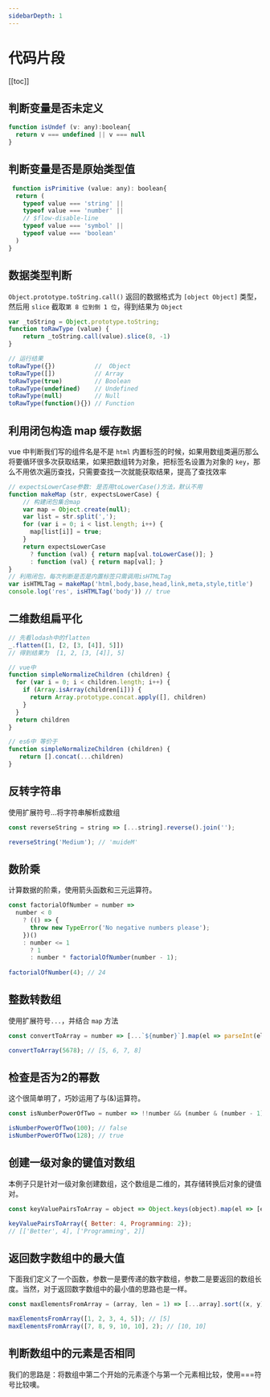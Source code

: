 ```yaml
---
sidebarDepth: 1
---
```


# 代码片段
[[toc]]

## 判断变量是否未定义
```js
function isUndef (v: any):boolean{
  return v === undefined || v === null
}
```

## 判断变量是否是原始类型值
```js
 function isPrimitive (value: any): boolean{
  return (
    typeof value === 'string' ||
    typeof value === 'number' ||
    // $flow-disable-line
    typeof value === 'symbol' ||
    typeof value === 'boolean'
  )
}
```

## 数据类型判断
`Object.prototype.toString.call()` 返回的数据格式为 `[object Object]` 类型，然后用 `slice` 截取`第 8 位到倒 1 位`，得到结果为 `Object`
```js
var _toString = Object.prototype.toString;
function toRawType (value) {
    return _toString.call(value).slice(8, -1)
}

// 运行结果
toRawType({})           //  Object 
toRawType([])           // Array    
toRawType(true)         // Boolean
toRawType(undefined)    // Undefined
toRawType(null)         // Null
toRawType(function(){}) // Function
```

## 利用闭包构造 map 缓存数据
vue 中判断我们写的组件名是不是 `html` 内置标签的时候，如果用数组类遍历那么将要循环很多次获取结果，如果把数组转为对象，把标签名设置为对象的 `key`，那么不用依次遍历查找，只需要查找一次就能获取结果，提高了查找效率
```js
// expectsLowerCase参数: 是否用toLowerCase()方法，默认不用
function makeMap (str, expectsLowerCase) {
    // 构建闭包集合map
    var map = Object.create(null);
    var list = str.split(',');
    for (var i = 0; i < list.length; i++) {
      map[list[i]] = true;
    }
    return expectsLowerCase
      ? function (val) { return map[val.toLowerCase()]; }
      : function (val) { return map[val]; }
}
// 利用闭包，每次判断是否是内置标签只需调用isHTMLTag
var isHTMLTag = makeMap('html,body,base,head,link,meta,style,title')
console.log('res', isHTMLTag('body')) // true
```

## 二维数组扁平化
```js
// 先看lodash中的flatten
_.flatten([1, [2, [3, [4]], 5]])
// 得到结果为  [1, 2, [3, [4]], 5]

// vue中
function simpleNormalizeChildren (children) {
  for (var i = 0; i < children.length; i++) {
    if (Array.isArray(children[i])) {
      return Array.prototype.concat.apply([], children)
    }
  }
  return children
}

// es6中 等价于
function simpleNormalizeChildren (children) {
   return [].concat(...children)
}
```

## 反转字符串
使用扩展符号...将字符串解析成数组
```js
const reverseString = string => [...string].reverse().join('');

reverseString('Medium'); // 'muideM'
```

## 数阶乘
计算数据的阶乘，使用箭头函数和三元运算符。
```js
const factorialOfNumber = number => 
  number < 0
    ? (() => {
      throw new TypeError('No negative numbers please');
    })()
    : number <= 1
      ? 1
      : number * factorialOfNumber(number - 1);
      
factorialOfNumber(4); // 24
```

## 整数转数组
使用扩展符号`...`，并结合 `map` 方法
```js
const convertToArray = number => [...`${number}`].map(el => parseInt(el))

convertToArray(5678); // [5, 6, 7, 8]
```

## 检查是否为2的幂数
这个很简单明了，巧妙运用了与(&)运算符。
```js
const isNumberPowerOfTwo = number => !!number && (number & (number - 1)) === 0;

isNumberPowerOfTwo(100); // false
isNumberPowerOfTwo(128); // true
```

## 创建一级对象的键值对数组
本例子只是针对一级对象创建数组，这个数组是二维的，其存储转换后对象的键值对。
```js
const keyValuePairsToArray = object => Object.keys(object).map(el => [el, object[el]]);

keyValuePairsToArray({ Better: 4, Programming: 2});
// [['Better', 4], ['Programming', 2]]
```

## 返回数字数组中的最大值
下面我们定义了一个函数，参数一是要传递的数字数组，参数二是要返回的数组长度。当然，对于返回数字数组中的最小值的思路也是一样。
```js
const maxElementsFromArray = (array, len = 1) => [...array].sort((x, y) => y - x).slice(0, len);

maxElementsFromArray([1, 2, 3, 4, 5]); // [5]
maxElementsFromArray([7, 8, 9, 10, 10], 2); // [10, 10]
```

## 判断数组中的元素是否相同
我们的思路是：将数组中第二个开始的元素逐个与第一个元素相比较，使用===符号比较噢。









